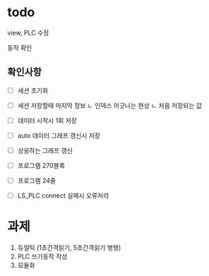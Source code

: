 # todo

view, PLC 수정

동작 확인


## 확인사항

- [ ] 세션 초기화
- [ ] 세션 저장할때 마지막 정보
    ㄴ 인덱스 어긋나는 현상
    ㄴ 처음 저장되는 값
- [ ] 데이터 시작시 1회 저장
- [ ] auto 데이터 그래프 갱신시 저장
- [ ] 상응하는 그래프 갱신
- [ ] 프로그램 270블록
- [ ] 프로그램 24줄
- [ ] LS_PLC connect 실패시 오류처리
 

# 과제 

1. 듀얼틱 (1초간격읽기, 5초간격읽기 병행)
3. PLC 쓰기동작 작성
4. 모듈화